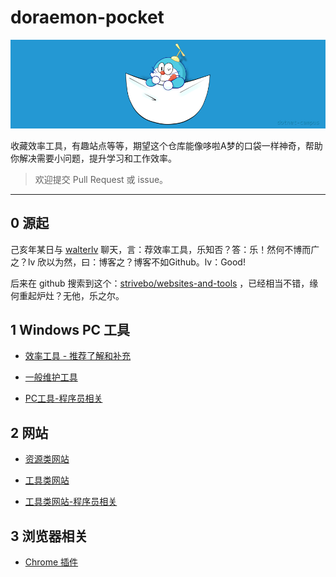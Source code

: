 # doraemon-pocket

![logo](./assets/pic/doraemon-pocket-dc-256.png)

收藏效率工具，有趣站点等等，期望这个仓库能像哆啦A梦的口袋一样神奇，帮助你解决需要小问题，提升学习和工作效率。

> 欢迎提交 Pull Request 或 issue。

---

## 0 源起

己亥年某日与 [walterlv](https://blog.walterlv.com/) 聊天，言：荐效率工具，乐知否？答：乐！然何不博而广之？lv 欣以为然，曰：博客之？博客不如Github。lv：Good!

后来在 github 搜索到这个：[strivebo/websites-and-tools](https://github.com/strivebo/websites-and-tools) ，已经相当不错，缘何重起炉灶？无他，乐之尔。

## 1 Windows PC 工具

* [效率工具 - 推荐了解和补充](./Tool-PC-Windows-效率工具.md)

* [一般维护工具](./Tool-PC-Windows.md)

* [PC工具-程序员相关](./Tool-PC-Windows-Programer.md)

## 2 网站

* [资源类网站](./Website-Resource.md)

* [工具类网站](./Website-Tool.md)

* [工具类网站-程序员相关](./Website-Tool-Programer.md)

## 3 浏览器相关

* [Chrome 插件](./Chrome.md)
